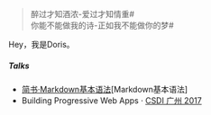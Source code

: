 > 醉过才知酒浓-爱过才知情重#<br>
> 你能不能做我的诗-正如我不能做你的梦#

Hey，我是Doris。


##### Talks

- [简书·Markdown基本语法](https://www.jianshu.com/p/191d1e21f7ed)[Markdown基本语法]
- Building Progressive Web Apps · [CSDI 广州 2017](http://www.csdisummit.com/)



